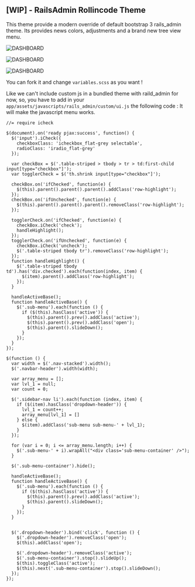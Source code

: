 [WIP] - RailsAdmin Rollincode Theme
--------------------

This theme provide a modern override of default bootstrap 3 rails_admin theme.
Its provides news colors, adjustments and a brand new tree view menu.

![DASHBOARD](http://i.imgur.com/SL33qRC.jpg, "rollincode")

![DASHBOARD](http://i.imgur.com/78BseNp.png, "rollincode")

![DASHBOARD](http://i.imgur.com/ShGFOg6.png, "rollincode")

You can fork it and change `variables.scss` as you want !

Like we can't include custom js in a bundled theme with raild_admin for now, so, you have to add in your `app/assets/javascripts/rails_admin/custom/ui.js` the following code :
It will make the javascript menu works.

````
//= require icheck

$(document).on('ready pjax:success', function() {
  $('input').iCheck({
    checkboxClass: 'icheckbox_flat-grey selectable',
    radioClass: 'iradio_flat-grey'
  });

  var checkBox = $('.table-striped > tbody > tr > td:first-child input[type="checkbox"]');
  var togglerCheck = $('th.shrink input[type="checkbox"]');

  checkBox.on('ifChecked', function(e) {
    $(this).parent().parent().parent().addClass('row-highlight');
  });
  checkBox.on('ifUnchecked', function(e) {
    $(this).parent().parent().parent().removeClass('row-highlight');
  });

  togglerCheck.on('ifChecked', function(e) {
    checkBox.iCheck('check');
    handleHighlight();
  });
  togglerCheck.on('ifUnchecked', function(e) {
    checkBox.iCheck('uncheck');
    $('.table-striped tbody tr').removeClass('row-highlight');
  });
  function handleHighlight() {
    $('.table-striped tbody td').has('div.checked').each(function(index, item) {
      $(item).parent().addClass('row-highlight');
    });
  }

  handleActiveBase();
  function handleActiveBase() {
    $('.sub-menu').each(function () {
      if ($(this).hasClass('active')) {
        $(this).parent().prev().addClass('active');
        $(this).parent().prev().addClass('open');
        $(this).parent().slideDown();
      }
    });
  }
});

$(function () {
  var width = $('.nav-stacked').width();
  $('.navbar-header').width(width);

  var array_menu = [];
  var lvl_1 = null;
  var count = 0;

  $('.sidebar-nav li').each(function (index, item) {
    if ($(item).hasClass('dropdown-header')) {
      lvl_1 = count++;
      array_menu[lvl_1] = []
    } else {
      $(item).addClass('sub-menu sub-menu-' + lvl_1);
    }
  });

  for (var i = 0; i <= array_menu.length; i++) {
    $('.sub-menu-' + i).wrapAll("<div class='sub-menu-container' />");
  }

  $('.sub-menu-container').hide();

  handleActiveBase();
  function handleActiveBase() {
    $('.sub-menu').each(function () {
      if ($(this).hasClass('active')) {
        $(this).parent().prev().addClass('active');
        $(this).parent().slideDown();
      }
    });
  }


  $('.dropdown-header').bind('click', function () {
    $('.dropdown-header').removeClass('open');
    $(this).addClass('open');

    $('.dropdown-header').removeClass('active');
    $('.sub-menu-container').stop().slideUp();
    $(this).toggleClass('active');
    $(this).next('.sub-menu-container').stop().slideDown();
  });
});
````
